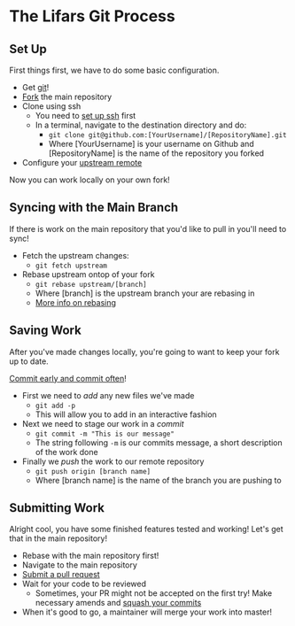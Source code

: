 # The Lifars Git Process
## Set Up
First things first, we have to do some basic configuration.

* Get [git](https://help.github.com/articles/set-up-git/)!
* [Fork](https://help.github.com/articles/fork-a-repo/) the main repository 
* Clone using ssh
	* You need to [set up ssh](https://help.github.com/articles/generating-ssh-keys/) first
	* In a terminal, navigate to the destination directory and do: 
		* ```git clone git@github.com:[YourUsername]/[RepositoryName].git```
		* Where [YourUsername] is your username on Github and [RepositoryName] is the name of the repository you forked
* Configure your [upstream remote](https://help.github.com/articles/configuring-a-remote-for-a-fork/)

Now you can work locally on your own fork!
    

## Syncing with the Main Branch
If there is work on the main repository that you'd like to pull in you'll need to sync!

* Fetch the upstream changes:
	* ```git fetch upstream```
*  Rebase upstream ontop of your fork
	* ```git rebase upstream/[branch]```
	* Where [branch] is the upstream branch your are rebasing in
	* [More info on rebasing](https://www.atlassian.com/git/tutorials/merging-vs-rebasing/)  

## Saving Work
After you've made changes locally, you're going to want to keep your fork up to date.

[Commit early and commit often](https://sethrobertson.github.io/GitBestPractices/#commit)!

* First we need to *add* any new files we've made
	* ```git add -p```
	* This will allow you to add in an interactive fashion
* Next we need to stage our work in a *commit*
	* ```git commit -m "This is our message"```
	* The string following ```-m``` is our commits message, a short description of the work done
* Finally we *push* the work to our remote repository
	* ```git push origin [branch name]```
	* Where [branch name] is the name of the branch you are pushing to 	    

## Submitting Work
Alright cool, you have some finished features tested and working! Let's get that in the main repository!

* Rebase with the main repository first!
* Navigate to the main repository
* [Submit a pull request](https://help.github.com/articles/creating-a-pull-request/)
* Wait for your code to be reviewed
	* Sometimes, your PR might not be accepted on the first try! Make necessary amends and [squash your commits](http://stackoverflow.com/questions/5189560/squash-my-last-x-commits-together-using-git) 
* When it's good to go, a maintainer will merge your work into master! 

